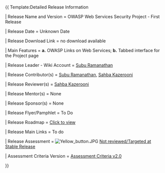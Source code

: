 {{ Template:Detailed Release Information

| Release Name and Version = OWASP Web Services Security Project - First
Release

| Release Date = Unknown Date

| Release Download Link = no download available

| Main Features = **a.** OWASP Links on Web Services; **b.** Tabbed
interface for the Project page

| Release Leader - Wiki Account = [Subu
Ramanathan](User:Subu_Ramanathan "wikilink")

| Release Contributor(s) = [Subu
Ramanathan](User:Subu_Ramanathan "wikilink"), [Sahba
Kazerooni](User:skazerooni "wikilink")

| Release Reviewer(s) = [Sahba Kazerooni](User:skazerooni "wikilink")

| Release Mentor(s) = None

| Release Sponsor(s) = None

| Release Flyer/Pamphlet = To Do

| Release Roadmap = [Click to
view](:Category:OWASP_Web_Services_Security_Project_-_First_Release_-_Roadmap "wikilink")

| Release Main Links = To do

| Release Assessment = ![Yellow_button.JPG](Yellow_button.JPG
"Yellow_button.JPG") [Not reviewed/Targeted at Stable
Release](:Category:OWASP_Web_Services_Security_Project_-_First_Release_-_Assessment "wikilink")

| Assessment Criteria Version = [Assessment Criteria
v2.0](:Assessing_Project_Health "wikilink")

}}
